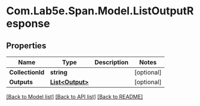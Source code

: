 # Com.Lab5e.Span.Model.ListOutputResponse

## Properties

Name | Type | Description | Notes
------------ | ------------- | ------------- | -------------
**CollectionId** | **string** |  | [optional] 
**Outputs** | [**List&lt;Output&gt;**](Output.md) |  | [optional] 

[[Back to Model list]](../README.md#documentation-for-models) [[Back to API list]](../README.md#documentation-for-api-endpoints) [[Back to README]](../README.md)

